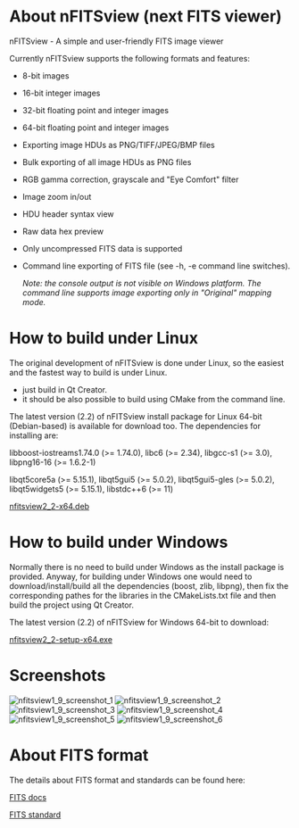 # About nFITSview  (next FITS viewer)
nFITSview - A simple and user-friendly FITS image viewer

Currently nFITSview supports the following formats and features:

-    8-bit images
-    16-bit integer images
-    32-bit floating point and integer images
-    64-bit floating point and integer images
-    Exporting image HDUs as PNG/TIFF/JPEG/BMP files
-    Bulk exporting of all image HDUs as PNG files
-    RGB gamma correction, grayscale and "Eye Comfort" filter
-    Image zoom in/out
-    HDU header syntax view
-    Raw data hex preview
-    Only uncompressed FITS data is supported
-    Command line exporting of FITS file  (see -h, -e command line switches).
     
     *Note: the console output is not visible on Windows platform. The command line 
     supports image exporting only in "Original" mapping mode.*
    
# How to build under Linux

The original development of nFITSview is done under Linux, so the easiest and the fastest way to build is under Linux.

- just build in Qt Creator. 
- it should be also possible to build using CMake from the command line.

The latest version (2.2) of nFITSview install package for Linux 64-bit (Debian-based) is available for download too. The dependencies for installing are: 

libboost-iostreams1.74.0 (>= 1.74.0), libc6 (>= 2.34), libgcc-s1 (>= 3.0), libpng16-16 (>= 1.6.2-1)

libqt5core5a (>= 5.15.1), libqt5gui5 (>= 5.0.2), libqt5gui5-gles (>= 5.0.2), libqt5widgets5 (>= 5.15.1), libstdc++6 (>= 11)

[nfitsview2_2-x64.deb](https://github.com/surhh/nfitsview/releases/download/v2.2/nfitsview2_2-x64.deb)


# How to build under Windows

Normally there is no need to build under Windows as the install package is provided. 
Anyway, for building under Windows one would need to download/install/build all the dependencies (boost, zlib, libpng), then fix the
corresponding pathes for the libraries in the CMakeLists.txt file and then build the project using Qt Creator.

The latest version (2.2) of nFITSview for Windows 64-bit to download:

[nfitsview2_2-setup-x64.exe](https://github.com/surhh/nfitsview/releases/download/v2.2/nfitsview2_2-setup-x64.exe)



# Screenshots

![nfitsview1_9_screenshot_1](https://user-images.githubusercontent.com/109148999/216837974-c10fdd42-956c-497b-8bf0-64ada017d75e.png)
![nfitsview1_9_screenshot_2](https://user-images.githubusercontent.com/109148999/216837976-2f2ffea9-5ddf-4f29-a46e-6f79ab638e7f.png)
![nfitsview1_9_screenshot_3](https://user-images.githubusercontent.com/109148999/216837979-b246c657-a14c-4e1a-aa69-9a10ddbcfa75.png)
![nfitsview1_9_screenshot_4](https://user-images.githubusercontent.com/109148999/216837981-a13858b5-1179-45aa-9848-b39a40811b9e.png)
![nfitsview1_9_screenshot_5](https://user-images.githubusercontent.com/109148999/216837984-2e3cc287-75c8-4e94-8b84-b31b540d95c6.png)
![nfitsview1_9_screenshot_6](https://user-images.githubusercontent.com/109148999/216837987-750b8ec7-97e7-47a9-ba63-cd8164cc115e.png)


# About FITS format

The details about FITS format and standards can be found here:

[FITS docs](https://fits.gsfc.nasa.gov/fits_documentation.html)

[FITS standard](https://fits.gsfc.nasa.gov/fits_standard.html)

